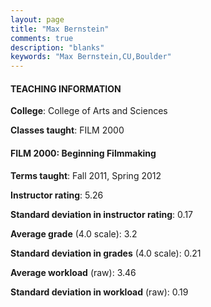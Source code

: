 ```yaml
---
layout: page
title: "Max Bernstein" 
comments: true
description: "blanks"
keywords: "Max Bernstein,CU,Boulder"
---
```

<head>
<script src="https://ajax.googleapis.com/ajax/libs/jquery/2.1.3/jquery.min.js"></script>
<script src="https://dl.dropboxusercontent.com/s/pc42nxpaw1ea4o9/highcharts.js?dl=0"></script>
<!-- <script src="../assets/js/highcharts.js"></script> -->
<style type="text/css">@font-face {
	font-family: "Bebas Neue";
	src: url(https://www.filehosting.org/file/details/544349/BebasNeue Regular.otf) format("opentype");
	}
	h1.Bebas { 
		font-family: "Bebas Neue", Verdana, Tahoma;
	}
</style>
</head>
	   
#### TEACHING INFORMATION

**College**: College of Arts and Sciences

**Classes taught**: FILM 2000

#### FILM 2000: Beginning Filmmaking

**Terms taught**: Fall 2011, Spring 2012

**Instructor rating**: 5.26

**Standard deviation in instructor rating**: 0.17

**Average grade** (4.0 scale): 3.2

**Standard deviation in grades** (4.0 scale): 0.21

**Average workload** (raw): 3.46

**Standard deviation in workload** (raw): 0.19

